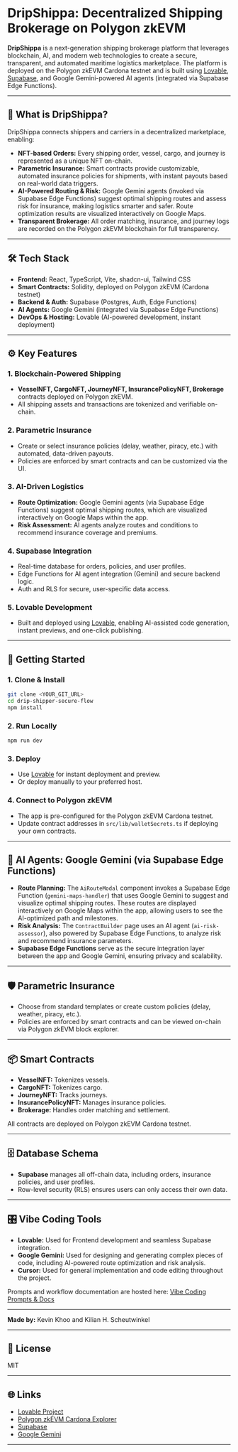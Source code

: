 # DripShippa: Decentralized Shipping Brokerage on Polygon zkEVM

**DripShippa** is a next-generation shipping brokerage platform that leverages blockchain, AI, and modern web technologies to create a secure, transparent, and automated maritime logistics marketplace. The platform is deployed on the Polygon zkEVM Cardona testnet and is built using [Lovable](https://lovable.dev/), [Supabase](https://supabase.com/), and Google Gemini-powered AI agents (integrated via Supabase Edge Functions).

---

## 🚢 What is DripShippa?

DripShippa connects shippers and carriers in a decentralized marketplace, enabling:

- **NFT-based Orders:** Every shipping order, vessel, cargo, and journey is represented as a unique NFT on-chain.
- **Parametric Insurance:** Smart contracts provide customizable, automated insurance policies for shipments, with instant payouts based on real-world data triggers.
- **AI-Powered Routing & Risk:** Google Gemini agents (invoked via Supabase Edge Functions) suggest optimal shipping routes and assess risk for insurance, making logistics smarter and safer. Route optimization results are visualized interactively on Google Maps.
- **Transparent Brokerage:** All order matching, insurance, and journey logs are recorded on the Polygon zkEVM blockchain for full transparency.

---

## 🛠️ Tech Stack

- **Frontend:** React, TypeScript, Vite, shadcn-ui, Tailwind CSS
- **Smart Contracts:** Solidity, deployed on Polygon zkEVM (Cardona testnet)
- **Backend & Auth:** Supabase (Postgres, Auth, Edge Functions)
- **AI Agents:** Google Gemini (integrated via Supabase Edge Functions)
- **DevOps & Hosting:** Lovable (AI-powered development, instant deployment)

---

## ⚙️ Key Features

### 1. Blockchain-Powered Shipping

- **VesselNFT, CargoNFT, JourneyNFT, InsurancePolicyNFT, Brokerage** contracts deployed on Polygon zkEVM.
- All shipping assets and transactions are tokenized and verifiable on-chain.

### 2. Parametric Insurance

- Create or select insurance policies (delay, weather, piracy, etc.) with automated, data-driven payouts.
- Policies are enforced by smart contracts and can be customized via the UI.

### 3. AI-Driven Logistics

- **Route Optimization:** Google Gemini agents (via Supabase Edge Functions) suggest optimal shipping routes, which are visualized interactively on Google Maps within the app.
- **Risk Assessment:** AI agents analyze routes and conditions to recommend insurance coverage and premiums.

### 4. Supabase Integration

- Real-time database for orders, policies, and user profiles.
- Edge Functions for AI agent integration (Gemini) and secure backend logic.
- Auth and RLS for secure, user-specific data access.

### 5. Lovable Development

- Built and deployed using [Lovable](https://lovable.dev/), enabling AI-assisted code generation, instant previews, and one-click publishing.

---

## 🚀 Getting Started

### 1. Clone & Install

```sh
git clone <YOUR_GIT_URL>
cd drip-shipper-secure-flow
npm install
```

### 2. Run Locally

```sh
npm run dev
```

### 3. Deploy

- Use [Lovable](https://lovable.dev/projects/aa64918e-77d9-4e4d-acf0-ccf436c91336) for instant deployment and preview.
- Or deploy manually to your preferred host.

### 4. Connect to Polygon zkEVM

- The app is pre-configured for the Polygon zkEVM Cardona testnet.
- Update contract addresses in `src/lib/walletSecrets.ts` if deploying your own contracts.

---

## 🧠 AI Agents: Google Gemini (via Supabase Edge Functions)

- **Route Planning:** The `AiRouteModal` component invokes a Supabase Edge Function (`gemini-maps-handler`) that uses Google Gemini to suggest and visualize optimal shipping routes. These routes are displayed interactively on Google Maps within the app, allowing users to see the AI-optimized path and milestones.
- **Risk Analysis:** The `ContractBuilder` page uses an AI agent (`ai-risk-assessor`), also powered by Supabase Edge Functions, to analyze risk and recommend insurance parameters.
- **Supabase Edge Functions** serve as the secure integration layer between the app and Google Gemini, ensuring privacy and scalability.

---

## 🛡️ Parametric Insurance

- Choose from standard templates or create custom policies (delay, weather, piracy, etc.).
- Policies are enforced by smart contracts and can be viewed on-chain via Polygon zkEVM block explorer.

---

## 📦 Smart Contracts

- **VesselNFT:** Tokenizes vessels.
- **CargoNFT:** Tokenizes cargo.
- **JourneyNFT:** Tracks journeys.
- **InsurancePolicyNFT:** Manages insurance policies.
- **Brokerage:** Handles order matching and settlement.

All contracts are deployed on Polygon zkEVM Cardona testnet.

---

## 🗄️ Database Schema

- **Supabase** manages all off-chain data, including orders, insurance policies, and user profiles.
- Row-level security (RLS) ensures users can only access their own data.

---

## 🎛️ Vibe Coding Tools

- **Lovable:** Used for Frontend development and seamless Supabase integration.
- **Google Gemini:** Used for designing and generating complex pieces of code, including AI-powered route optimization and risk analysis.
- **Cursor:** Used for general implementation and code editing throughout the project.

Prompts and workflow documentation are hosted here: [Vibe Coding Prompts & Docs](https://docs.google.com/document/d/1DaTm2yIKkEmPob1Nzx1OGwWjCG4KSNkk4ns3uzj65OE/edit?usp=sharing)

---

**Made by:** Kevin Khoo and Kilian H. Scheutwinkel

---

## 📄 License

MIT

---

## 🌐 Links

- [Lovable Project](https://drip-shipper-secure-flow.lovable.app)
- [Polygon zkEVM Cardona Explorer](https://cardona-zkevm.polygonscan.com/)
- [Supabase](https://supabase.com/)
- [Google Gemini](https://deepmind.google/technologies/gemini/)

---
